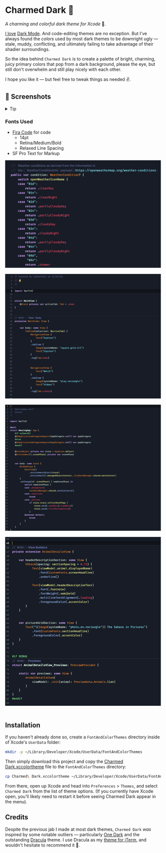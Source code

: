 # Charmed Dark 🎨

_A charming and colorful dark theme for Xcode_ 🌈.

[I love](https://twitter.com/cypher_poet/status/1327703681341530113) [Dark Mode](https://developer.apple.com/videos/play/wwdc2018/210/). And code-editing themes are no exception. But I've always found the _colors_ used by most dark themes to be downright ugly &mdash; stale, muddy, conflicting, and ultimately failing to take advantage of their shadier surroundings.

So the idea behind `Charmed Dark` is to create a palette of bright, charming, juicy primary colors that pop from a dark background, please the eye, but still don't overwhelm and still play nicely with each other.

I hope you like it &mdash; but feel free to tweak things as needed ✌️.

## 📸 Screenshots

<details>
  <summary>Tip</summary>
  </br>

  Depending on your monitor settings, GitHub's image resolution capabilities, and, likely, my own screen capturing limitations, these images might not be showing in their "true" resolution. Try following the [installation instructions](#Installation) below and booting up a new Xcode project so see things for yourself.
</details>

### Fonts Used

- [Fira Code](https://github.com/tonsky/FiraCode) for code
  - 14pt
  - Retina/Medium/Bold
  - Relaxed Line Spacing
- SF Pro Text for Markup


<div style="text-align: center;">
  <img src="./Screenshots/switch-statement.png" width="700"/>
  <br/>
  <br/>
  <img src="./Screenshots/swiftui-tab-view.png" width="700"/>
  <br/>
  <br/>
    <img src="./Screenshots/swiftui-app.png" width="700"/>
  <br/>
  <br/>
    <img src="./Screenshots/swiftui-view-with-previews.png" width="700"/>
  <br/>
  <br/>
</div>


## Installation


If you haven't already done so, create a `FontAndColorThemes` directory inside of Xcode's `UserData` folder:

```sh
mkdir -p ~/Library/Developer/Xcode/UserData/FontAndColorThemes
```

Then simply download this project and copy the [Charmed Dark.xccolortheme](./Charmed%20Dark.xccolortheme) file to the `FontAndColorThemes` directory:

```sh
cp Charmed\ Dark.xccolortheme ~/Library/Developer/Xcode/UserData/FontAndColorThemes/
```


From there, open up Xcode and head into `Preferences` > `Themes`, and select `Charmed Dark` from the list of theme options. (If you currently have Xcode open, you'll likely need to restart it before seeing Charmed Dark appear in the menu).


## Credits

Despite the previous jab I made at most dark themes, `Charmed Dark` _was_ inspired by some notable outliers &mdash; particularly [One Dark](https://github.com/bojan/xcode-one-dark) and the outstanding [Dracula](https://github.com/dracula/dracula-theme/blob/master/README.md) theme. I use Dracula as my [theme for iTerm](https://draculatheme.com/iterm/), and wouldn't hesitate to recommend it 🧛‍.

